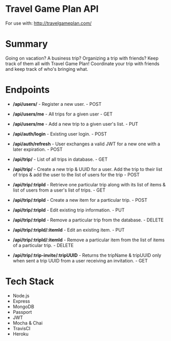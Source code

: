 # Travel Game Plan API
For use with: http://travelgameplan.com/

# Summary
Going on vacation?  A business trip?  Organizing a trip with friends?  Keep track of them all with Travel Game Plan!  Coordinate your trip with friends and keep track of who's bringing what.

# Endpoints

- **/api/users/** - Register a new user. - POST
- **/api/users/me** - All trips for a given user - GET
- **/api/users/me** - Add a new trip to a given user's list. - PUT

- **/api/auth/login** - Existing user login. - POST
- **/api/auth/refresh** - User exchanges a valid JWT for a new one with a later expiration. - POST

- **/api/trip/** - List of all trips in database. - GET
- **/api/trip/** - Create a new trip & UUID for a user.  Add the trip to their list of trips & add the user to the list of users for the trip - POST

- **/api/trip/:tripId** - Retrieve one particular trip along with its list of items & list of users from a user's list of trips. - GET
- **/api/trip/:tripId** - Create a new item for a particular trip. - POST
- **/api/trip/:tripId** - Edit existing trip information. - PUT
- **/api/trip/:tripId** - Remove a particular trip from the database. - DELETE

- **/api/trip/:tripId/:itemId** - Edit an existing item. - PUT
- **/api/trip/:tripId/:itemId** - Remove a particular item from the list of items of a particular trip. - DELETE

- **/api/trip/:trip-invite/:tripUUID** - Returns the tripName & tripUUID only when sent a trip UUID from a user receiving an invitation. - GET

# Tech Stack

- Node.js
- Express
- MongoDB
- Passport
- JWT
- Mocha & Chai
- TravisCI
- Heroku
